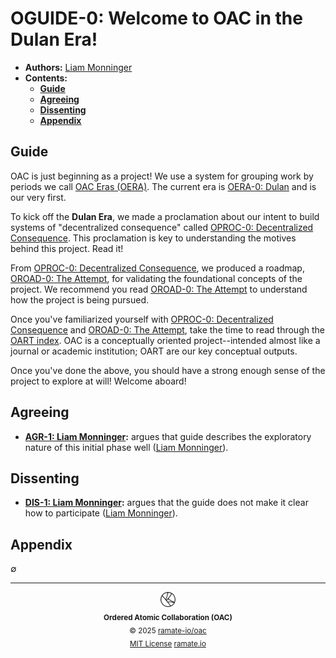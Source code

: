 # OGUIDE-0: Welcome to OAC in the Dulan Era!
- **Authors:** [Liam Monninger](mailto:liam@ramate.io)
- **Contents:**
  - **[Guide](#guide)**
  - **[Agreeing](#agreeing)**
  - **[Dissenting](#dissenting)**
  - **[Appendix](#appendix)**

## Guide
OAC is just beginning as a project! We use a system for grouping work by periods we call [OAC Eras (OERA)](../../../oera/). The current era is [OERA-0: Dulan](../../../oera/oera-000-000-000-dulan/README.md) and is our very first.

To kick off the **Dulan Era**, we made a proclamation about our intent to build systems of "decentralized consequence" called [OPROC-0: Decentralized Consequence](../../../oproc/oera-000-000-000-dulan/oproc-000-000-000/README.md). This proclamation is key to understanding the motives behind this project. Read it!

From [OPROC-0: Decentralized Consequence](../../../oproc/oera-000-000-000-dulan/oproc-000-000-000/README.md), we produced a roadmap, [OROAD-0: The Attempt](../../../oroad/oera-000-000-000-dulan/oroad-000-000-000/README.md), for validating the foundational concepts of the project. We recommend you read [OROAD-0: The Attempt](../../../oroad/oera-000-000-000-dulan/oroad-000-000-000/README.md) to understand how the project is being pursued.

Once you've familiarized yourself with [OPROC-0: Decentralized Consequence](../../../oproc/oera-000-000-000-dulan/oproc-000-000-000/README.md) and [OROAD-0: The Attempt](../../../oroad/oera-000-000-000-dulan/oroad-000-000-000/README.md), take the time to read through the [OART index](../../../oart/). OAC is a conceptually oriented project--intended almost like a journal or academic institution; OART are our key conceptual outputs.

Once you've done the above, you should have a strong enough sense of the project to explore at will! Welcome aboard!

## Agreeing
- **[AGR-1: Liam Monninger](./agreeing/agr-001-liam-monninger/README.md):** argues that guide describes the exploratory nature of this initial phase well ([Liam Monninger](mailto:liam@ramate.io)).

## Dissenting
- **[DIS-1: Liam Monninger](./dissenting/dis-001-liam-monninger/README.md):** argues that the guide does not make it clear how to participate ([Liam Monninger](mailto:liam@ramate.io)).

## Appendix
$\emptyset$

<!--OAC FOOTER: DO NOT REMOVE THIS LINE-->
---

<div align="center">
  <a href="https://github.com/ramate-io/oac">
    <picture>
      <source srcset="/assets/oac-inverted-transparent.png" media="(prefers-color-scheme: dark)">
      <img height="24" src="/assets/oac-transparent.png" alt="OAC"/>
    </picture>
  </a>
  <br/>
  <sub>
    <b>Ordered Atomic Collaboration (OAC)</b>
    <br/>
    &copy; 2025 <a href="https://github.com/ramate-io/oac">ramate-io/oac</a>
    <br/>
    <a href="https://github.com/ramate-io/oac/blob/main/LICENSE">MIT License</a>
    <a href="https://www.ramate.io">ramate.io</a>
  </sub>
</div>
